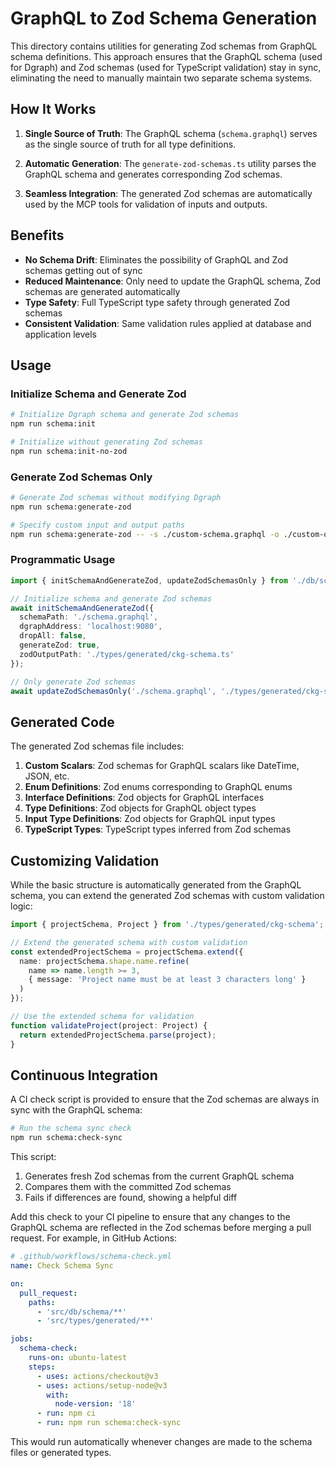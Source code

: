 # GraphQL to Zod Schema Generation

This directory contains utilities for generating Zod schemas from GraphQL schema definitions. This approach ensures that the GraphQL schema (used for Dgraph) and Zod schemas (used for TypeScript validation) stay in sync, eliminating the need to manually maintain two separate schema systems.

## How It Works

1. **Single Source of Truth**: The GraphQL schema (`schema.graphql`) serves as the single source of truth for all type definitions.

2. **Automatic Generation**: The `generate-zod-schemas.ts` utility parses the GraphQL schema and generates corresponding Zod schemas.

3. **Seamless Integration**: The generated Zod schemas are automatically used by the MCP tools for validation of inputs and outputs.

## Benefits

- **No Schema Drift**: Eliminates the possibility of GraphQL and Zod schemas getting out of sync
- **Reduced Maintenance**: Only need to update the GraphQL schema, Zod schemas are generated automatically
- **Type Safety**: Full TypeScript type safety through generated Zod schemas
- **Consistent Validation**: Same validation rules applied at database and application levels

## Usage

### Initialize Schema and Generate Zod

```bash
# Initialize Dgraph schema and generate Zod schemas
npm run schema:init

# Initialize without generating Zod schemas
npm run schema:init-no-zod
```

### Generate Zod Schemas Only

```bash
# Generate Zod schemas without modifying Dgraph
npm run schema:generate-zod

# Specify custom input and output paths
npm run schema:generate-zod -- -s ./custom-schema.graphql -o ./custom-output.ts
```

### Programmatic Usage

```typescript
import { initSchemaAndGenerateZod, updateZodSchemasOnly } from './db/schema/init-wrapper';

// Initialize schema and generate Zod schemas
await initSchemaAndGenerateZod({
  schemaPath: './schema.graphql',
  dgraphAddress: 'localhost:9080',
  dropAll: false,
  generateZod: true,
  zodOutputPath: './types/generated/ckg-schema.ts'
});

// Only generate Zod schemas
await updateZodSchemasOnly('./schema.graphql', './types/generated/ckg-schema.ts');
```

## Generated Code

The generated Zod schemas file includes:

1. **Custom Scalars**: Zod schemas for GraphQL scalars like DateTime, JSON, etc.
2. **Enum Definitions**: Zod enums corresponding to GraphQL enums
3. **Interface Definitions**: Zod objects for GraphQL interfaces
4. **Type Definitions**: Zod objects for GraphQL object types
5. **Input Type Definitions**: Zod objects for GraphQL input types
6. **TypeScript Types**: TypeScript types inferred from Zod schemas

## Customizing Validation

While the basic structure is automatically generated from the GraphQL schema, you can extend the generated Zod schemas with custom validation logic:

```typescript
import { projectSchema, Project } from './types/generated/ckg-schema';

// Extend the generated schema with custom validation
const extendedProjectSchema = projectSchema.extend({
  name: projectSchema.shape.name.refine(
    name => name.length >= 3,
    { message: 'Project name must be at least 3 characters long' }
  )
});

// Use the extended schema for validation
function validateProject(project: Project) {
  return extendedProjectSchema.parse(project);
}
```

## Continuous Integration

A CI check script is provided to ensure that the Zod schemas are always in sync with the GraphQL schema:

```bash
# Run the schema sync check
npm run schema:check-sync
```

This script:
1. Generates fresh Zod schemas from the current GraphQL schema
2. Compares them with the committed Zod schemas
3. Fails if differences are found, showing a helpful diff

Add this check to your CI pipeline to ensure that any changes to the GraphQL schema are reflected in the Zod schemas before merging a pull request. For example, in GitHub Actions:

```yaml
# .github/workflows/schema-check.yml
name: Check Schema Sync

on:
  pull_request:
    paths:
      - 'src/db/schema/**'
      - 'src/types/generated/**'

jobs:
  schema-check:
    runs-on: ubuntu-latest
    steps:
      - uses: actions/checkout@v3
      - uses: actions/setup-node@v3
        with:
          node-version: '18'
      - run: npm ci
      - run: npm run schema:check-sync
```

This would run automatically whenever changes are made to the schema files or generated types.